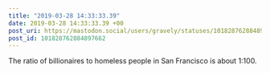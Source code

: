 ```yaml
---
title: "2019-03-28 14:33:33.39"
date: 2019-03-28 14:33:33.39 +00
post_uri: https://mastodon.social/users/gravely/statuses/101828762884897662
post_id: 101828762884897662
---
```

The ratio of billionaires to homeless people in San Francisco is about 1:100.


